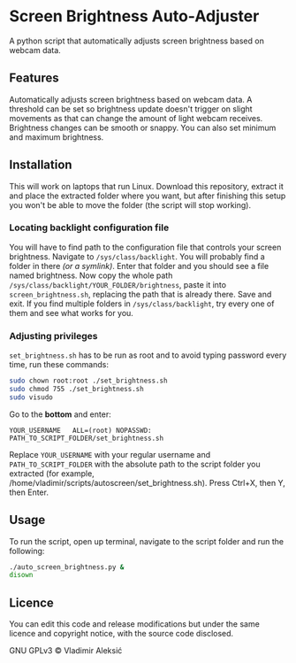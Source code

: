 # Screen Brightness Auto-Adjuster
A python script that automatically adjusts screen brightness based on webcam data.

## Features
Automatically adjusts screen brightness based on webcam data. A threshold can be set so brightness update doesn't trigger on slight movements as that can change the amount of light webcam receives. Brightness changes can be smooth or snappy. You can also set minimum and maximum brightness.

## Installation
This will work on laptops that run Linux. Download this repository, extract it and place the extracted folder where you want, but after finishing this setup you won't be able to move the folder (the script will stop working).

### Locating backlight configuration file
You will have to find path to the configuration file that controls your screen brightness. Navigate to `/sys/class/backlight`. You will probably find a folder in there *(or a symlink)*. Enter that folder and you should see a file named brightness. Now copy the whole path `/sys/class/backlight/YOUR_FOLDER/brightness`, paste it into `screen_brightness.sh`, replacing the path that is already there. Save and exit. If you find multiple folders in `/sys/class/backlight`, try every one of them and see what works for you.

### Adjusting privileges
`set_brightness.sh` has to be run as root and to avoid typing password every time, run these commands:
```bash
sudo chown root:root ./set_brightness.sh
sudo chmod 755 ./set_brightness.sh
sudo visudo
```
Go to the **bottom** and enter:
```
YOUR_USERNAME   ALL=(root) NOPASSWD: PATH_TO_SCRIPT_FOLDER/set_brightness.sh
```
Replace `YOUR_USERNAME` with your regular username and `PATH_TO_SCRIPT_FOLDER` with the absolute path to the script folder you extracted (for example, /home/vladimir/scripts/autoscreen/set_brightness.sh). Press Ctrl+X, then Y, then Enter.

## Usage
To run the script, open up terminal, navigate to the script folder and run the following:
```bash
./auto_screen_brightness.py &
disown
```

## Licence
You can edit this code and release modifications but under the same licence and copyright notice, with the source code disclosed.

GNU GPLv3 &copy; Vladimir Aleksić